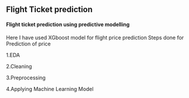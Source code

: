 ## Flight Ticket prediction
#### Flight ticket prediction using predictive modelling

Here I have used XGboost model for flight price prediction
Steps done for Prediction of price

1.EDA

2.Cleaning

3.Preprocessing

4.Applying Machine Learning Model

